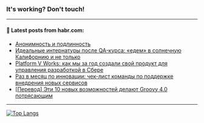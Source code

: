 ### It's working? Don't touch!

---
<!--
#### 🛠️ Technical stack:

![C++](https://img.shields.io/badge/C++-informational?logo=c%2B%2B&style=flat&logoColor=white&color=9C033A)
![Java](https://img.shields.io/badge/Java-informational?logo=java&style=flat&logoColor=white&color=007396)
![Kotlin](https://img.shields.io/badge/Kotlin-informational?logo=Kotlin&style=flat&logoColor=white&color=0095D5)
![JS](https://img.shields.io/badge/JS-informational?logo=javaScript&style=flat&logoColor=black&color=F7Df1E) <br>
![HTML5](https://img.shields.io/badge/HTML5-informational?logo=html5&style=flat&logoColor=white&color=E34F26)
![CSS3](https://img.shields.io/badge/CSS3-informational?logo=css3&style=flat&logoColor=white&color=157286)
![Sass](https://img.shields.io/badge/Saas-informational?logo=sass&style=flat&logoColor=white&color=hotpink)
![PHP](https://img.shields.io/badge/PHP-informational?logo=php&style=flat&logoColor=white&color=777BB4) <br>
![WebPAck](https://img.shields.io/badge/WebPack-informational?logo=webPack&style=flat&logoColor=white&color=FF6F00)
![Bootstrap](https://img.shields.io/badge/Bootstrap-informational?logo=Bootstrap&style=flat&logoColor=white&color=7952B3)
![MySQL](https://img.shields.io/badge/MySQL-informational?logo=MySQL&style=flat&logoColor=white&color=00f) <br>
![NodeJS](https://img.shields.io/badge/NodeJS-informational?logo=node.js&style=flat&logoColor=white&color=43853D)
![Spring](https://img.shields.io/badge/Spring-informational?logo=Spring&style=flat&logoColor=white&color=0A9EDC)
![Angular](https://img.shields.io/badge/Vue-informational?logo=vue.js&style=flat&logoColor=white&color=red)
![Git](https://img.shields.io/badge/Git-informational?logo=git&style=flat&logoColor=white&color=darkorange)

___
-->

#### 💬 Latest posts from habr.com:

<!-- BLOG-POST-LIST:START -->
- [Анонимность и подлинность](https://habr.com/ru/post/702374/?utm_source=habrahabr&utm_medium=rss&utm_campaign=702374)
- [Идеальные интернатуры после QA-курса: «едем» в солнечную Калифорнию и не только](https://habr.com/ru/post/702362/?utm_source=habrahabr&utm_medium=rss&utm_campaign=702362)
- [Platform V Works: как мы за год создали свой продукт для управления разработкой в Сбере](https://habr.com/ru/post/702360/?utm_source=habrahabr&utm_medium=rss&utm_campaign=702360)
- [Раз в месяц по инновации: чек-лист команды по поддержке внедрения новых сервисов](https://habr.com/ru/post/702318/?utm_source=habrahabr&utm_medium=rss&utm_campaign=702318)
- [[Перевод] Эти 10 новых возможностей делают Groovy 4.0 потрясающим](https://habr.com/ru/post/702356/?utm_source=habrahabr&utm_medium=rss&utm_campaign=702356)
<!-- BLOG-POST-LIST:END -->

---

[![Top Langs](https://github-readme-stats.vercel.app/api/top-langs/?username=zloylis&layout=compact&hide_border=true&theme=dracula)](https://github.com/zloylis)
